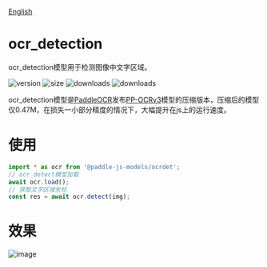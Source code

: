 [English](./README.md)

# ocr_detection

ocr_detection模型用于检测图像中文字区域。

<img src="https://img.shields.io/npm/v/@paddle-js-models/ocrdet?color=success" alt="version"> <img src="https://img.shields.io/bundlephobia/min/@paddle-js-models/ocrdet" alt="size"> <img src="https://img.shields.io/npm/dm/@paddle-js-models/ocrdet?color=orange" alt="downloads"> <img src="https://img.shields.io/npm/dt/@paddle-js-models/ocrdet" alt="downloads">


ocr_detection模型是[PaddleOCR](https://github.com/PaddlePaddle/PaddleOCR)发布[PP-OCRv3](https://github.com/PaddlePaddle/PaddleOCR/blob/release/2.6/doc/doc_ch/PP-OCRv3_introduction.md)模型的压缩版本，压缩后的模型仅0.47M，在损失一小部分精度的情况下，大幅提升在js上的运行速度。

# 使用

```js
import * as ocr from '@paddle-js-models/ocrdet';
// ocr_detect模型加载
await ocr.load();
// 获取文字区域坐标
const res = await ocr.detect(img);
```

# 效果
<img alt="image" src="https://user-images.githubusercontent.com/43414102/156394295-5650b6c5-65c4-42a7-bccc-3ed459577b9d.png">

